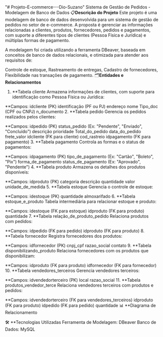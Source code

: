 "# Projeto-E-commerce---Dio-Suzano" 
Sistema de Gestão de Pedidos - Modelagem de Banco de Dados
📋**Descrição do Projeto**
Este projeto é uma modelagem de banco de dados desenvolvida para um sistema de gestão de pedidos no setor de e-commerce. A proposta é gerenciar as informações relacionadas a clientes, produtos, fornecedores, pedidos e pagamentos, com suporte a diferentes tipos de clientes (Pessoa Física e Jurídica) e múltiplas formas de pagamento.

A modelagem foi criada utilizando a ferramenta DBeaver, baseada em conceitos de banco de dados relacionais, e otimizada para atender aos requisitos de:

Controle de estoque,
Rastreamento de entregas,
Cadastro de fornecedores,
Flexibilidade nas transações de pagamento.
🗂️**Entidades e Relacionamentos**
1. **Tabela cliente
Armazena informações de clientes, com suporte para identificação como Pessoa Física ou Jurídica:

**Campos:
idcliente (PK)
identificação (PF ou PJ)
endereço
nome
Tipo_doc (CPF ou CNPJ)
n_documento
2. **Tabela pedido
Gerencia os pedidos realizados pelos clientes:

**Campos:
idpedido (PK)
status_pedido (Ex: "Pendente", "Enviado", "Concluído")
descrição
prioridade
Total_do_pedido
data_do_pedido
frete_valor
idcliente (FK para cliente)
cod_rastreio
idpagamento (FK para pagamento)
3. **Tabela pagamento
Controla as formas e o status de pagamentos:

**Campos:
idpagamento (PK)
tipo_de_pagamento (Ex: "Cartão", "Boleto", "Pix")
forma_de_pagamento
status_de_pagamento (Ex: "Aprovado", "Pendente")
4. **Tabela produto
Armazena os detalhes dos produtos disponíveis:

**Campos:
idproduto (PK)
categoria
descrição
quantidade
valor
unidade_de_medida
5. **Tabela estoque
Gerencia o controle de estoque:

**Campos:
idestoque (PK)
quantidade
almoxarifado
6. **Tabela estoque_e_produto
Tabela intermediária para relacionar estoque e produto:

**Campos:
idestoque (FK para estoque)
idproduto (FK para produto)
quantidade
7. **Tabela relação_de_produto_pedido
Relaciona produtos com pedidos:

**Campos:
idpedido (FK para pedido)
idproduto (FK para produto)
8. **Tabela fornecedor
Registra fornecedores dos produtos:

**Campos:
idfornecedor (PK)
cnpj_cpf
razao_social
contato
9. **Tabela disponibilizando_produto
Relaciona fornecedores com os produtos que disponibilizam:

**Campos:
idproduto (FK para produto)
idfornecedor (FK para fornecedor)
10. **Tabela vendedores_terceiros
Gerencia vendedores terceiros:

**Campos:
idvendedorterceiro (PK)
local
razao_social
11. **Tabela produtos_vendedor_terce
Relaciona vendedores terceiros com produtos e pedidos:

**Campos:
idvendedorterceiro (FK para vendedores_terceiros)
idproduto (FK para produto)
idpedido (FK para pedido)
quantidade
📊 **Diagrama de Relacionamento

🛠️ **Tecnologias Utilizadas
Ferramenta de Modelagem: DBeaver
Banco de Dados: MySQL